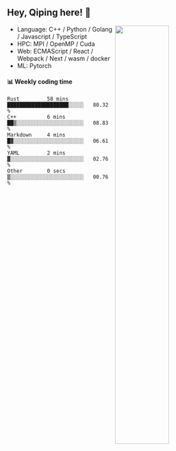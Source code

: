 

## Hey, Qiping here! :wave:

[<img align="right" width="50%" src="https://github-readme-stats.vercel.app/api?username=ppppqp&theme=dark&show_icons=true">](https://metrics.lecoq.io/ppppqp?template=classic)



-   Language: C++ / Python / Golang / Javascript / TypeScript
-   HPC: MPI / OpenMP / Cuda
-   Web: ECMAScript / React / Webpack / Next / wasm / docker
-   ML: Pytorch



#### :bar_chart: Weekly coding time

<!--START_SECTION:waka-->

```text
Rust         58 mins         ████████████████████░░░░░   80.32 %
C++          6 mins          ██▒░░░░░░░░░░░░░░░░░░░░░░   08.83 %
Markdown     4 mins          █▓░░░░░░░░░░░░░░░░░░░░░░░   06.61 %
YAML         2 mins          ▓░░░░░░░░░░░░░░░░░░░░░░░░   02.76 %
Other        0 secs          ▒░░░░░░░░░░░░░░░░░░░░░░░░   00.76 %
```

<!--END_SECTION:waka-->

